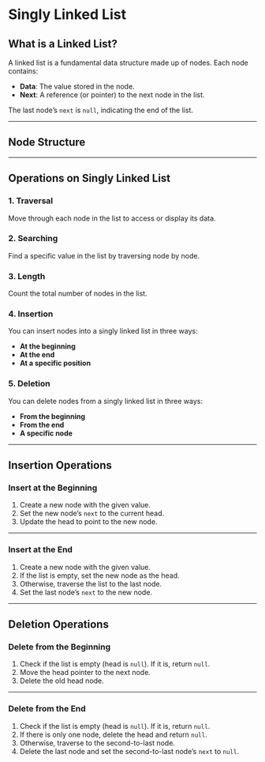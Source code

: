 # **Singly Linked List**

## **What is a Linked List?**
A linked list is a fundamental data structure made up of nodes. Each node contains:
- **Data**: The value stored in the node.
- **Next**: A reference (or pointer) to the next node in the list.

The last node’s `next` is `null`, indicating the end of the list.

---

## **Node Structure**

---

## **Operations on Singly Linked List**
### **1. Traversal**
Move through each node in the list to access or display its data.

### **2. Searching**
Find a specific value in the list by traversing node by node.

### **3. Length**
Count the total number of nodes in the list.

### **4. Insertion**
You can insert nodes into a singly linked list in three ways:
- **At the beginning**
- **At the end**
- **At a specific position**

### **5. Deletion**
You can delete nodes from a singly linked list in three ways:
- **From the beginning**
- **From the end**
- **A specific node**

---

## **Insertion Operations**

### **Insert at the Beginning**
1. Create a new node with the given value.
2. Set the new node’s `next` to the current head.
3. Update the head to point to the new node.

---

### **Insert at the End**
1. Create a new node with the given value.
2. If the list is empty, set the new node as the head.
3. Otherwise, traverse the list to the last node.
4. Set the last node’s `next` to the new node.

---

## **Deletion Operations**

### **Delete from the Beginning**
1. Check if the list is empty (head is `null`). If it is, return `null`.
2. Move the head pointer to the next node.
3. Delete the old head node.

---

### **Delete from the End**
1. Check if the list is empty (head is `null`). If it is, return `null`.
2. If there is only one node, delete the head and return `null`.
3. Otherwise, traverse to the second-to-last node.
4. Delete the last node and set the second-to-last node’s `next` to `null`.

